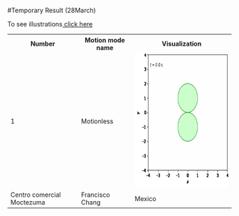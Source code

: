 #Temporary Result (28March)

To see illustrations<a href="https://docs.google.com/document/d/1sPUEbgdDKk0lN3tvGKjdI0X0MHleW4hW2XIJrxzFCg0/edit?usp=sharing" target="_blank"> click here</a>

<table style="width:100%">
  <tr>
    <th>Number</th>
    <th>Motion mode name</th>
    <th>Visualization</th>
  </tr>
  <tr>
    <td>1</td>
    <td>Motionless</td>
    <td><img src="img/000000.gif" alt="Observation video Ishikawa" style="width:300px;height:300px;"></td>
  </tr>
  <tr>
    <td>Centro comercial Moctezuma</td>
    <td>Francisco Chang</td>
    <td>Mexico</td>
  </tr>
</table>